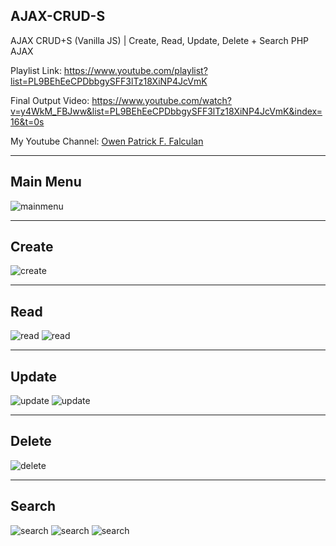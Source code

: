## AJAX-CRUD-S

AJAX CRUD+S (Vanilla JS) | Create, Read, Update, Delete + Search PHP AJAX

Playlist Link: https://www.youtube.com/playlist?list=PL9BEhEeCPDbbgySFF3lTz18XiNP4JcVmK

Final Output Video: https://www.youtube.com/watch?v=y4WkM_FBJww&list=PL9BEhEeCPDbbgySFF3lTz18XiNP4JcVmK&index=16&t=0s

My Youtube Channel: 	[Owen Patrick F. Falculan](https://www.youtube.com/channel/UCoTHZEIuf_LuQs24--uRHUg)

---

## Main Menu

![mainmenu](https://i.ibb.co/2ZPgpf3/1.png)

---

## Create

![create](https://i.ibb.co/SV3cCcT/2.png)

---

## Read

![read](https://i.ibb.co/j3PTPfq/3.png)
![read](https://i.ibb.co/0tS9d2F/4.png)

---

## Update

![update](https://i.ibb.co/ctWPpyZ/5.png)
![update](https://i.ibb.co/8PQGGXt/6.png)

---

## Delete

![delete](https://i.ibb.co/rw7zVt5/7.png)

---

## Search

![search](https://i.ibb.co/TH4vZML/8.png)
![search](https://i.ibb.co/4KQ3rFp/9.png)
![search](https://i.ibb.co/pRWgpY0/10.png)

